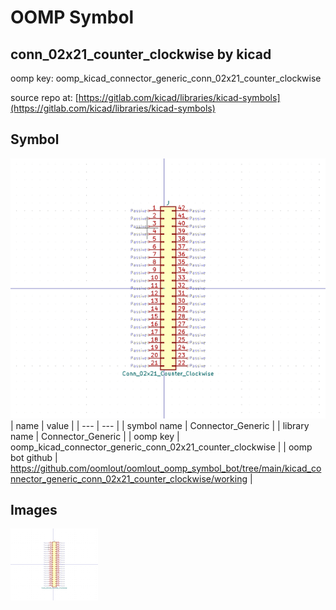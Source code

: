 # OOMP Symbol  
## conn_02x21_counter_clockwise  by kicad  
  
oomp key: oomp_kicad_connector_generic_conn_02x21_counter_clockwise  
  
source repo at: [https://gitlab.com/kicad/libraries/kicad-symbols](https://gitlab.com/kicad/libraries/kicad-symbols)  
## Symbol  
  
[![working.png](working_600.png)](working.png)  
| name | value | 
| --- | --- | 
| symbol name | Connector_Generic | 
| library name | Connector_Generic | 
| oomp key | oomp_kicad_connector_generic_conn_02x21_counter_clockwise | 
| oomp bot github | https://github.com/oomlout/oomlout_oomp_symbol_bot/tree/main/kicad_connector_generic_conn_02x21_counter_clockwise/working | 
## Images  
  
[![working.png](working_140.png)](working.png)  
